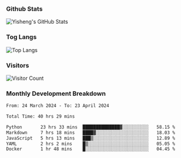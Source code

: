### Github Stats
![Yisheng's GitHub Stats](https://github-readme-stats-9qabuvhk1-gongyisheng.vercel.app/api?username=gongyisheng&count_private=true&show_icons=true)
### Tog Langs
![Top Langs](https://github-readme-stats-9qabuvhk1-gongyisheng.vercel.app/api/top-langs/?username=gongyisheng&layout=compact)
### Visitors
![Visitor Count](https://profile-counter.glitch.me/gongyisheng/count.svg)
### Monthly Development Breakdown
<!--START_SECTION:waka-->

```txt
From: 24 March 2024 - To: 23 April 2024

Total Time: 40 hrs 29 mins

Python       23 hrs 33 mins  ██████████████▓░░░░░░░░░░   58.15 %
Markdown     7 hrs 18 mins   ████▓░░░░░░░░░░░░░░░░░░░░   18.03 %
JavaScript   5 hrs 13 mins   ███▒░░░░░░░░░░░░░░░░░░░░░   12.89 %
YAML         2 hrs 2 mins    █▒░░░░░░░░░░░░░░░░░░░░░░░   05.05 %
Docker       1 hr 48 mins    █░░░░░░░░░░░░░░░░░░░░░░░░   04.45 %
```

<!--END_SECTION:waka-->
